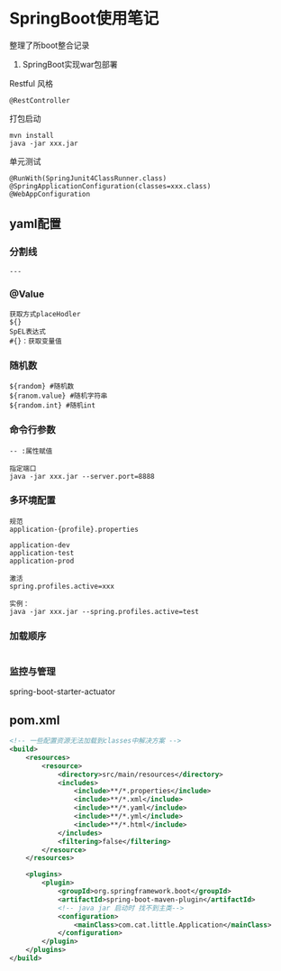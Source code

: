 # SpringBoot使用笔记

整理了所boot整合记录

1. SpringBoot实现war包部署

Restful 风格

```
@RestController
```

打包启动

```
mvn install
java -jar xxx.jar
```

单元测试

```
@RunWith(SpringJunit4ClassRunner.class)
@SpringApplicationConfiguration(classes=xxx.class)
@WebAppConfiguration
```

## yaml配置

###  分割线

```
---
```

### @Value

```
获取方式placeHodler
${}
SpEL表达式
#{}：获取变量值
```

### 随机数

```
${random} #随机数
${ranom.value} #随机字符串
${random.int} #随机int
```

### 命令行参数

```
-- :属性赋值

指定端口
java -jar xxx.jar --server.port=8888
```

### 多环境配置

```
规范
application-{profile}.properties

application-dev
application-test
application-prod

激活
spring.profiles.active=xxx

实例：
java -jar xxx.jar --spring.profiles.active=test
```

### 加载顺序

```

```

### 监控与管理

spring-boot-starter-actuator

## pom.xml

```xml
<!-- 一些配置资源无法加载到classes中解决方案 -->
<build>
    <resources>
        <resource>
            <directory>src/main/resources</directory>
            <includes>
                <include>**/*.properties</include>
                <include>**/*.xml</include>
                <include>**/*.yaml</include>
                <include>**/*.yml</include>
                <include>**/*.html</include>
            </includes>
            <filtering>false</filtering>
        </resource>
    </resources>

    <plugins>
        <plugin>
            <groupId>org.springframework.boot</groupId>
            <artifactId>spring-boot-maven-plugin</artifactId>
            <!-- java jar 启动时 找不到主类-->
            <configuration>
                <mainClass>com.cat.little.Application</mainClass>
            </configuration>
        </plugin>
    </plugins>
</build>
```